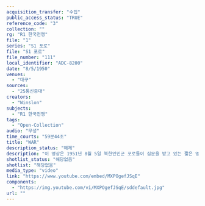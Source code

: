 ```yaml
---
acquisition_transfer: "수집"
public_access_status: "TRUE"
reference_code: "3"
collection: ""
rg: "R1 한국전쟁"
file: "1"
series: "S1 포로"
file: "S1 포로"
file_number: "111"
local_identifier: "ADC-8200"
date: "8/5/1950"
venues: 
  - "대구"
sources: 
  - "25통신중대"
creators: 
  - "Winslon"
subjects: 
  - "R1 한국전쟁"
tags: 
  - "Open-Collection"
audio: "무성"
time_courts: "59분44초"
title: "WAR"
description_status: "해제"
description: "이 영상은 1951년 8월 5일 북한인민군 포로들이 심문을 받고 있는 짧은 영상이다."
shotlist_status: "해당없음"
shotlist: "해당없음"
media_type: "video"
link: "https://www.youtube.com/embed/MXPOgefJSqE"
components: 
  - "https://img.youtube.com/vi/MXPOgefJSqE/sddefault.jpg"
url: ""
---
```

